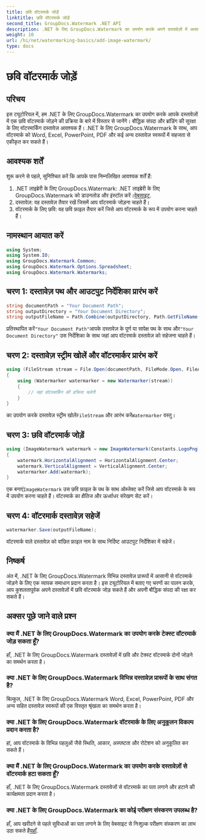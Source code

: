 ```yaml
---
title: छवि वॉटरमार्क जोड़ें
linktitle: छवि वॉटरमार्क जोड़ें
second_title: GroupDocs.Watermark .NET API
description: .NET के लिए GroupDocs.Watermark का उपयोग करके अपने दस्तावेज़ों में आसानी से छवि वॉटरमार्क जोड़ें। अपनी बौद्धिक संपदा को आसानी से सुरक्षित रखें।
weight: 10
url: /hi/net/watermarking-basics/add-image-watermark/
type: docs
---
```

# छवि वॉटरमार्क जोड़ें

## परिचय
इस ट्यूटोरियल में, हम .NET के लिए GroupDocs.Watermark का उपयोग करके आपके दस्तावेज़ों में एक छवि वॉटरमार्क जोड़ने की प्रक्रिया के बारे में विस्तार से जानेंगे। बौद्धिक संपदा और ब्रांडिंग की सुरक्षा के लिए वॉटरमार्किंग दस्तावेज़ आवश्यक हैं। .NET के लिए GroupDocs.Watermark के साथ, आप वॉटरमार्क को Word, Excel, PowerPoint, PDF और कई अन्य दस्तावेज़ स्वरूपों में सहजता से एकीकृत कर सकते हैं।
## आवश्यक शर्तें
शुरू करने से पहले, सुनिश्चित करें कि आपके पास निम्नलिखित आवश्यक शर्तें हैं:
1.  .NET लाइब्रेरी के लिए GroupDocs.Watermark: .NET लाइब्रेरी के लिए GroupDocs.Watermark को डाउनलोड और इंस्टॉल करें।[वेबसाइट](https://releases.groupdocs.com/Watermark/net/).
2. दस्तावेज़: वह दस्तावेज़ तैयार रखें जिसमें आप वॉटरमार्क जोड़ना चाहते हैं।
3. वॉटरमार्क के लिए छवि: वह छवि फ़ाइल तैयार करें जिसे आप वॉटरमार्क के रूप में उपयोग करना चाहते हैं।

## नामस्थान आयात करें
```csharp
using System;
using System.IO;
using GroupDocs.Watermark.Common;
using GroupDocs.Watermark.Options.Spreadsheet;
using GroupDocs.Watermark.Watermarks;
```
## चरण 1: दस्तावेज़ पथ और आउटपुट निर्देशिका प्रारंभ करें
```csharp
string documentPath = "Your Document Path";
string outputDirectory = "Your Document Directory";
string outputFileName = Path.Combine(outputDirectory, Path.GetFileName(documentPath));
```
 प्रतिस्थापित करें`"Your Document Path"`आपके दस्तावेज़ के पूर्ण या सापेक्ष पथ के साथ और`"Your Document Directory"` उस निर्देशिका के साथ जहां आप वॉटरमार्क दस्तावेज़ को सहेजना चाहते हैं।
## चरण 2: दस्तावेज़ स्ट्रीम खोलें और वॉटरमार्कर प्रारंभ करें
```csharp
using (FileStream stream = File.Open(documentPath, FileMode.Open, FileAccess.ReadWrite))
{
    using (Watermarker watermarker = new Watermarker(stream))
    {
        // यहां वॉटरमार्किंग की प्रक्रिया चलेगी
    }
}
```
 का उपयोग करके दस्तावेज़ स्ट्रीम खोलें`FileStream` और आरंभ करें`Watermarker` वस्तु।
## चरण 3: छवि वॉटरमार्क जोड़ें
```csharp
using (ImageWatermark watermark = new ImageWatermark(Constants.LogoPng))
{
    watermark.HorizontalAlignment = HorizontalAlignment.Center;
    watermark.VerticalAlignment = VerticalAlignment.Center;
    watermarker.Add(watermark);
}
```
 एक बनाएं`ImageWatermark` उस छवि फ़ाइल के पथ के साथ ऑब्जेक्ट करें जिसे आप वॉटरमार्क के रूप में उपयोग करना चाहते हैं। वॉटरमार्क का क्षैतिज और ऊर्ध्वाधर संरेखण सेट करें।
## चरण 4: वॉटरमार्क दस्तावेज़ सहेजें
```csharp
watermarker.Save(outputFileName);
```
वॉटरमार्क वाले दस्तावेज़ को वांछित फ़ाइल नाम के साथ निर्दिष्ट आउटपुट निर्देशिका में सहेजें।

## निष्कर्ष
अंत में, .NET के लिए GroupDocs.Watermark विभिन्न दस्तावेज़ प्रारूपों में आसानी से वॉटरमार्क जोड़ने के लिए एक व्यापक समाधान प्रदान करता है। इस ट्यूटोरियल में बताए गए चरणों का पालन करके, आप कुशलतापूर्वक अपने दस्तावेज़ों में छवि वॉटरमार्क जोड़ सकते हैं और अपनी बौद्धिक संपदा की रक्षा कर सकते हैं।
## अक्सर पूछे जाने वाले प्रश्न
### क्या मैं .NET के लिए GroupDocs.Watermark का उपयोग करके टेक्स्ट वॉटरमार्क जोड़ सकता हूँ?
हाँ, .NET के लिए GroupDocs.Watermark दस्तावेज़ों में छवि और टेक्स्ट वॉटरमार्क दोनों जोड़ने का समर्थन करता है।
### क्या .NET के लिए GroupDocs.Watermark विभिन्न दस्तावेज़ प्रारूपों के साथ संगत है?
बिल्कुल, .NET के लिए GroupDocs.Watermark Word, Excel, PowerPoint, PDF और अन्य सहित दस्तावेज़ स्वरूपों की एक विस्तृत श्रृंखला का समर्थन करता है।
### क्या .NET के लिए GroupDocs.Watermark वॉटरमार्क के लिए अनुकूलन विकल्प प्रदान करता है?
हां, आप वॉटरमार्क के विभिन्न पहलुओं जैसे स्थिति, आकार, अस्पष्टता और रोटेशन को अनुकूलित कर सकते हैं।
### क्या मैं .NET के लिए GroupDocs.Watermark का उपयोग करके दस्तावेज़ों से वॉटरमार्क हटा सकता हूँ?
हाँ, .NET के लिए GroupDocs.Watermark दस्तावेजों से वॉटरमार्क का पता लगाने और हटाने की कार्यक्षमता प्रदान करता है।
### क्या .NET के लिए GroupDocs.Watermark का कोई परीक्षण संस्करण उपलब्ध है?
 हाँ, आप खरीदने से पहले सुविधाओं का पता लगाने के लिए वेबसाइट से निःशुल्क परीक्षण संस्करण का लाभ उठा सकते हैं[यहाँ](https://releases.groupdocs.com/).